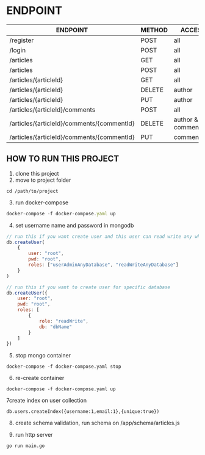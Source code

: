 # ENDPOINT

|  ENDPOINT | METHOD  | ACCESS  | 
|---|---|---|
|  /register |  POST |  all |
|  /login |  POST | all  |
|  /articles | GET  | all  |
|  /articles | POST  | all |
|  /articles/{articleId} | GET  |  all |
|  /articles/{articleId}| DELETE  | author  |
|  /articles/{articleId} | PUT  | author  |
|  /articles/{articleId}/comments | POST  | all  |
|  /articles/{articleId}/comments/{commentId} | DELETE  | author & commentator  |
|  /articles/{articleId}/comments/{commentId} | PUT  | commentator  |


## HOW TO RUN THIS PROJECT
1. clone this project 
2. move to project folder 
```shell
cd /path/to/project
```
3. run docker-compose
```javascript
docker-compose -f docker-compose.yaml up
```
4. set username name and password in mongodb
```javascript
// run this if you want create user and this user can read write any where
db.createUser(
    {
        user: "root",
        pwd: "root",
        roles: ["userAdminAnyDatabase", "readWriteAnyDatabase"]
    }
)

// run this if you want to create user for specific database
db.createUser({
    user: "root",
    pwd: "root",
    roles: [
        {
            role: "readWrite",
            db: "dbName"
        }
    ]
})
```
5. stop mongo container
```shell
docker-compose -f docker-compose.yaml stop
```
6. re-create container
```shell
docker-compose -f docker-compose.yaml up
```

7create index on user collection
```shell
db.users.createIndex({username:1,email:1},{unique:true})
```

8. create schema validation, run schema on /app/schema/articles.js

9. run http server
```shell
go run main.go
```